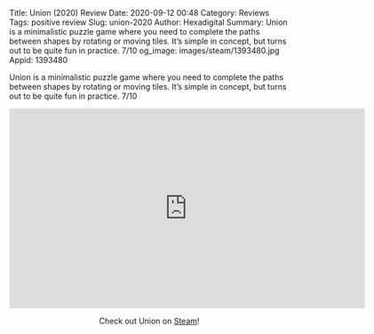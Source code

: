 Title: Union (2020) Review
Date: 2020-09-12 00:48
Category: Reviews
Tags: positive review
Slug: union-2020
Author: Hexadigital
Summary: Union is a minimalistic puzzle game where you need to complete the paths between shapes by rotating or moving tiles. It’s simple in concept, but turns out to be quite fun in practice. 7/10
og_image: images/steam/1393480.jpg
Appid: 1393480

Union is a minimalistic puzzle game where you need to complete the paths between shapes by rotating or moving tiles. It’s simple in concept, but turns out to be quite fun in practice. 7/10

<center><iframe src="https://www.youtube.com/embed/OUZl5vY3vAk?feature=oembed" allow="accelerometer; autoplay; encrypted-media; gyroscope; picture-in-picture" width="640" height="360" frameborder="0"></iframe>

Check out Union on [Steam](https://store.steampowered.com/app/1393480/?curator_clanid=34633900)!</center>
